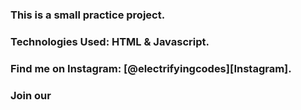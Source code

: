 ### This is a small practice project.

### Technologies Used: HTML & Javascript.

### Find me on Instagram: [@electrifyingcodes][Instagram].
### Join our

[Instgram]: https://www.instagram.com/electrifying_codes
[discord]: https://discord.com/in